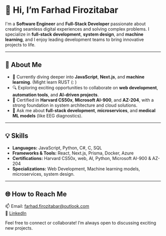 # 👋 Hi, I’m Farhad Firozitabar  

I'm a **Software Engineer** and **Full-Stack Developer** passionate about creating seamless digital experiences and solving complex problems. I specialize in **full-stack development**, **system design**, and **machine learning**, and I enjoy leading development teams to bring innovative projects to life.  

---

## 🚀 About Me
- 🌱 Currently diving deeper into **JavaScript**, **Next.js**, and **machine learning**.  (Might learn RUST (: )
- 🔍 Exploring exciting opportunities to collaborate on **web development**, **automation tools**, and **AI-driven projects**.  
- 🧠 Certified in **Harvard CS50x**, **Microsoft AI-900**, and **AZ-204**, with a strong foundation in system architecture and cloud solutions.  
- 💬 Ask me about **full-stack development**, **microservices**, and **medical ML models** (like EEG diagnostics).  

---

## 💡 Skills  
- **Languages:** JavaScript, Python, C#, C, SQL  
- **Frameworks & Tools:** React, Next.js, Prisma, Docker, Azure
- **Certifications:** Harvard CS50x, web, AI, Python, Microsoft AI-900 & AZ-204  
- **Specializations:** Web Development, Machine learning models, microservices, system design.

---

## 🌐 How to Reach Me  
📫 Email: [farhad.firozitabar@outlook.com](mailto:farhad.firozitabar@outlook.com)  
💼 [LinkedIn](https://www.linkedin.com/in/farhad-firozitabar)  

Feel free to connect or collaborate! I’m always open to discussing exciting new projects.  
